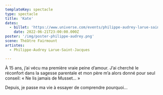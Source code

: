 ```yaml
---
templateKey: spectacle
type: spectacle
title: 'Kate'
dates: 
  - billet: 'https://www.universe.com/events/philippe-audrey-larue-saint-jacques-kate-tickets-VH93T0'
    date: 2022-06-21T23:00:00.000Z
poster: '/img/poster-philippe-audrey.png'
scene: Théâtre Fairmount
artistes:
  - Philippe-Audrey Larue-Saint-Jacques

---
```

À 15 ans, j’ai vécu ma première vraie peine d’amour. J’ai cherché le réconfort dans la sagesse parentale et mon père m’a alors donné pour seul conseil: « Ne lis jamais de Musset... »  

Depuis, je passe ma vie à essayer de comprendre pourquoi...
